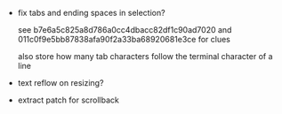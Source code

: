 * fix tabs and ending spaces in selection?

  see b7e6a5c825a8d786a0cc4dbacc82df1c90ad7020 and
  011c0f9e5bb87838afa90f2a33ba68920681e3ce for clues

  also store how many tab characters follow the terminal character of a line


* text reflow on resizing?


* extract patch for scrollback
